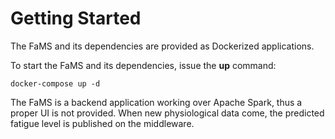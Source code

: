 # Getting Started

The FaMS and its dependencies are provided as Dockerized applications.

To start the FaMS and its dependencies, issue the **up** command:

```shell
docker-compose up -d
```

The FaMS is a backend application working over Apache Spark, thus a proper UI is
not provided. When new physiological data come, the predicted fatigue level is
published on the middleware.
